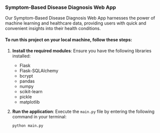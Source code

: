 ### Symptom-Based Disease Diagnosis Web App

Our Symptom-Based Disease Diagnosis Web App harnesses the power of machine learning and healthcare data, providing users with quick and convenient insights into their health conditions.

#### To run this project on your local machine, follow these steps:

1. **Install the required modules**: Ensure you have the following libraries installed: 
   - Flask
   - Flask-SQLAlchemy
   - bcrypt
   - pandas
   - numpy
   - scikit-learn
   - pickle
   - matplotlib

2. **Run the application**: Execute the `main.py` file by entering the following command in your terminal:
   ```bash
   python main.py
   ```
